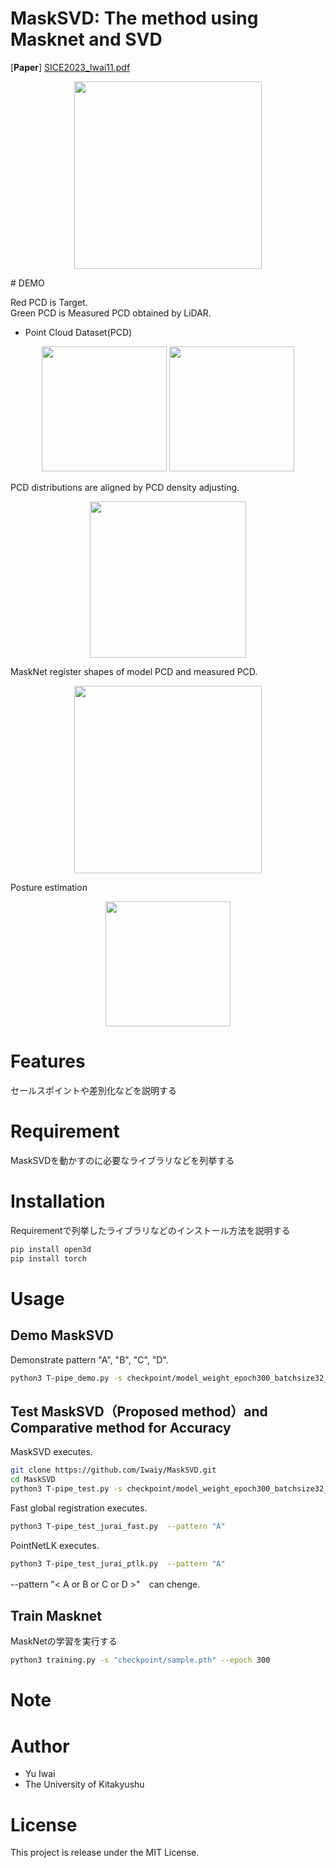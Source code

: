 # MaskSVD: The method using Masknet and SVD
[**Paper**] [SICE2023_Iwai11.pdf](https://github.com/user-attachments/files/16595458/SICE2023_Iwai11.pdf)

<p align="center">
      <img src="https://github.com/user-attachments/assets/e07e608d-5152-4a59-b39f-7f5b1bdd62c0" height="300">
</p>
# DEMO

Red PCD is Target. \
Green PCD is Measured PCD obtained by LiDAR.
 
* Point Cloud Dataset(PCD) 

<p align="center">
      <img src="https://github.com/user-attachments/assets/541bdc40-3e8d-4c9f-ae19-8cd6f88f562e" height="200">
      <img src="https://github.com/user-attachments/assets/0a3075bf-cf28-4b9f-8104-22c716e6283b" height="200">
</p>

PCD distributions are aligned by PCD density adjusting.

<p align="center">
      <img src="https://github.com/user-attachments/assets/0b3c1752-225a-42c4-8fed-edc2080912be" height="250" >
</p>

MaskNet register shapes of model PCD and measured PCD.

<p align="center">
      <img src="https://github.com/user-attachments/assets/bcfac44b-8926-4a15-9538-be655536fde8" height="300">
</p>

Posture estimation 

<p align="center">
      <img src="https://github.com/user-attachments/assets/bf8de7c7-8fbf-43e2-8356-c5917fcb2b14" height="200" >
</p>

# Features


セールスポイントや差別化などを説明する
 
# Requirement
 
MaskSVDを動かすのに必要なライブラリなどを列挙する

 
# Installation
 
Requirementで列挙したライブラリなどのインストール方法を説明する
 
```bash
pip install open3d
pip install torch
```
 
# Usage
## Demo MaskSVD

Demonstrate pattern "A", "B", "C", "D".

```bash
python3 T-pipe_demo.py -s checkpoint/model_weight_epoch300_batchsize32_plane.pth --pattern "A"
```

## Test MaskSVD（Proposed method）and Comparative method for Accuracy

 MaskSVD executes.

```bash
git clone https://github.com/Iwaiy/MaskSVD.git
cd MaskSVD
python3 T-pipe_test.py -s checkpoint/model_weight_epoch300_batchsize32_plane.pth --pattern "A"
```

Fast global registration executes.

```bash
python3 T-pipe_test_jurai_fast.py  --pattern "A"
```

PointNetLK executes.

```bash
python3 T-pipe_test_jurai_ptlk.py  --pattern "A"
```

--pattern "< A or B or C or D >"　can chenge.　

## Train Masknet
MaskNetの学習を実行する

```bash
python3 training.py -s "checkpoint/sample.pth" --epoch 300
```

# Note

# Author
 
* Yu Iwai
* The University of Kitakyushu
 
# License

This project is release under the MIT License.
